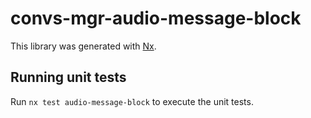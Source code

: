 # convs-mgr-audio-message-block

This library was generated with [Nx](https://nx.dev).

## Running unit tests

Run `nx test audio-message-block` to execute the unit tests.
